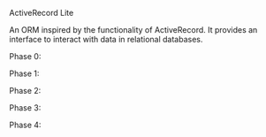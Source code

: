 ActiveRecord Lite

An ORM inspired by the functionality of ActiveRecord. It provides an interface to interact with data in relational databases.

Phase 0:

Phase 1:

Phase 2:

Phase 3:

Phase 4:
